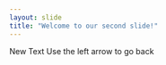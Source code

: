 ```yaml
---
layout: slide
title: "Welcome to our second slide!" 
---
```

New Text 
Use the left arrow to go back 
